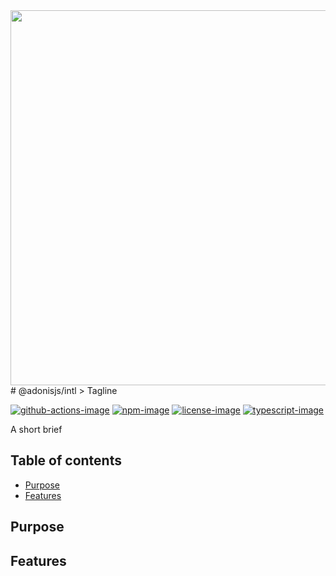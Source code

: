 <div align="center"><img src="https://res.cloudinary.com/adonisjs/image/upload/q_100/v1564392111/adonis-banner_o9lunk.png" width="600px"></div>
# @adonisjs/intl
> Tagline

[![github-actions-image]][github-actions-url] [![npm-image]][npm-url] [![license-image]][license-url] [![typescript-image]][typescript-url]

A short brief

<!-- START doctoc generated TOC please keep comment here to allow auto update -->
<!-- DON'T EDIT THIS SECTION, INSTEAD RE-RUN doctoc TO UPDATE -->
## Table of contents

- [Purpose](#purpose)
- [Features](#features)

<!-- END doctoc generated TOC please keep comment here to allow auto update -->

## Purpose

## Features

[github-actions-image]: https://github.com/antl/actions/workflows/test.yml
[github-actions-url]: https://img.shields.io/github/workflow/status/antl/test?style=for-the-badge "github-actions"

[npm-image]: https://img.shields.io/npm/v/@adonisjs/intl.svg?style=for-the-badge&logo=npm
[npm-url]: https://npmjs.org/package/@adonisjs/intl "npm"

[license-image]: https://img.shields.io/npm/l/@adonisjs/intl?color=blueviolet&style=for-the-badge
[license-url]: LICENSE.md "license"

[typescript-image]: https://img.shields.io/badge/Typescript-294E80.svg?style=for-the-badge&logo=typescript
[typescript-url]:  "typescript"
